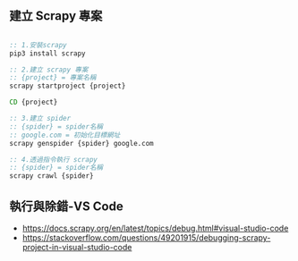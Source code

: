## 建立 Scrapy 專案

```bat

:: 1.安裝scrapy
pip3 install scrapy

:: 2.建立 scrapy 專案
:: {project} = 專案名稱
scrapy startproject {project}

CD {project}

:: 3.建立 spider
:: {spider} = spider名稱
:: google.com = 初始化目標網址
scrapy genspider {spider} google.com

:: 4.透過指令執行 scrapy
:: {spider} = spider名稱
scrapy crawl {spider}

```

## 執行與除錯-VS Code

- https://docs.scrapy.org/en/latest/topics/debug.html#visual-studio-code
- https://stackoverflow.com/questions/49201915/debugging-scrapy-project-in-visual-studio-code



